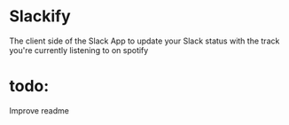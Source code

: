 # Slackify
The client side of the Slack App to update your Slack status with the track you're currently listening to on spotify



# todo: 
Improve readme